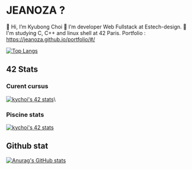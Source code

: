 # JEANOZA ?

👋 Hi, I’m Kyubong Choi
👀 I’m developer Web Fullstack at Estech-design.
🌱 I'm studying C, C++ and linux shell at 42 Paris.
Portfolio : https://jeanoza.github.io/portfolio/#/

[![Top Langs](https://github-readme-stats.vercel.app/api/top-langs/?username=jeanoza&layout=compact&theme=tokyonight)](https://github.com/anuraghazra/github-readme-stats)

## 42 Stats

### Curent cursus

[![kychoi's 42 stats](https://badge42.vercel.app/api/v2/cl3h7pd9i007309lcn3cxrbo9/stats?cursusId=21&coalitionId=48)](https://github.com/JaeSeoKim/badge42)\

### Piscine stats

[![kychoi's 42 stats](https://badge42.vercel.app/api/v2/cl3h7pd9i007309lcn3cxrbo9/stats?cursusId=9&coalitionId=piscine)](https://github.com/JaeSeoKim/badge42)

## Github stat

[![Anurag's GitHub stats](https://github-readme-stats.vercel.app/api?username=jeanoza&theme=tokyonight)](https://github.com/anuraghazra/github-readme-stats)
